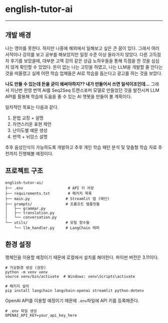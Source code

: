 # english-tutor-ai
---
## 개발 배경
나는 영어를 못한다. 하지만 나중에 해외에서 일해보고 싶은 큰 꿈이 있다. 그래서 여러 서적이나 강의를 보고 공부를 해보았지만 일정 수준 이상 올라가지 않았다. 다른 고득점자 후기를 보았을때, 대부분 고액 강의 같은 상급 노하우들을 통해 득점을 한 것을 심심치 않게 확인할 수 있었다. 돈이 없는 나는 고민을 하였고, 나는 LLM을 개발할 줄 안다는 것을 떠올렸고 실제 어떤 학습 업체들은 AI로 학습을 돕는다고 광고를 하는 것을 보았다. 

**나도 만들 수 있는데 돈을 굳이 왜써야하지?? 내가 만들어서 쓰면 일석이조인데...** 그래서 지난번 한영 번역 AI를 Seq2Seq 트랜스포머 모델로 만들었던 것을 발전시켜 LLM API를 활용해 학습에 도움을 줄 수 있는 AI 챗봇을 만들어 볼 계획이다.

일차적인 목표는 다음과 같다.
1. 문법 교정 + 설명
2. 자연스러운 표현 제안
3. 난이도별 예문 생성
4. 번역 + 뉘앙스 설명

추후 음성인식이 가능하도록 개발하고 추후 개인 학습 패턴 분석 및 맞춤형 학습 자료 추천까지 진행해볼 예정이다.

## 프로젝트 구조
```
english-tutor-ai/
├── .env                    # API 키 저장
├── requirements.txt        # 패키지 목록
├── main.py                # Streamlit 앱 (메인)
├── prompts/               # 프롬프트 템플릿들
│   ├── grammar.py
│   ├── translation.py
│   └── conversation.py
└── utils/                 # 유틸 함수들
    └── llm_handler.py     # LangChain 래퍼
```

## 환경 설정
랭체인을 이용할 예정이기 때문에 로컬에서 설치를 해야한다. 파이썬 버전은 3.11이다.
```
# 가상환경 생성 (권장)
python -m venv venv
source venv/bin/activate  # Windows: venv\Scripts\activate

# 패키지 설치
pip install langchain langchain-openai streamlit python-dotenv
```
OpenAI API를 이용할 예정이기 때문에 `.env`파일에 API 키를 등록해준다.
```
# .env 파일 생성
OPENAI_API_KEY=your_api_key_here
```